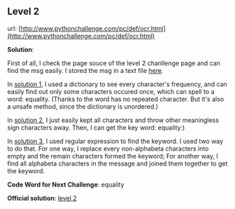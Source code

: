 ## Level 2

url: [http://www.pythonchallenge.com/pc/def/ocr.html](http://www.pythonchallenge.com/pc/def/ocr.html)

**Solution**:

First of all, I check the page souce of the level 2 chanllenge page and can find the msg easily. I stored the msg in a text file [here](https://github.com/liuyubobobo/Python-Challenge/blob/master/level-02/msg.txt).

In [solution 1](https://github.com/liuyubobobo/Python-Challenge/blob/master/level-02/02_1.py), I used a dictionary to see every character's frequency, and can easily find out only some characters occured once, which can spell to a word: equality. (Thanks to the word has no repeated character. But it's also a unsafe method, since the dictionary is unordered.)

In [solution 2](https://github.com/liuyubobobo/Python-Challenge/blob/master/level-02/02_2.py), I just easily kept all characters and throw other meaningless sign characters away. Then, I can get the key word: equality:)

In [solution 3](), I used regular expression to find the keyword. I used two way to do that. For one way, I replace every non-alphabeta characters into empty and the remain characters formed the keyword; For another way, I find all alphabeta characters in the message and joined them together to get the keyword.

**Code Word for Next Challenge**: equality

**Official solution**: [level 2](http://wiki.pythonchallenge.com/index.php?title=Level2:Main_Page)